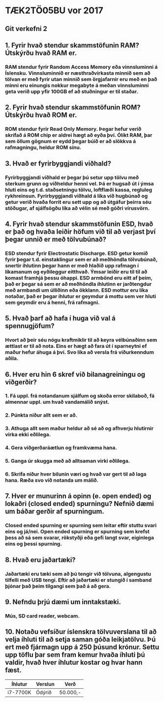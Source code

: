 # TÆK2TÖ05BU vor 2017
## Git verkefni 2
## 1. Fyrir hvað stendur skammstöfunin RAM? Útskýrðu hvað RAM er.
### RAM stendur fyrir Random Access Memory eða vinnsluminni á Íslensku. Vinnsluminnið er næsthraðvirkasta minnið sem að tölvan er með fyrir utan minnið sem örgjafarnir eru með en það minni eru einungis nokkur megabyte á meðan vinnsluminni geta verið upp yfir 100GB ef að stuðningur er til staðar.
## 2. Fyrir hvað stendur skammstöfunin ROM? Útskýrðu hvað ROM er.
### ROM stendur fyrir Read Only Memory. Þegar hefur verið skrifað á ROM chip er aldrei hægt að eyða því. Ólíkt RAM, þar sem öllum gögnum er eydd þegar búið er að slökkva á rafmagningu, heldur ROM sínu. 
## 3. Hvað er fyrirbyggjandi viðhald?
### Fyrirbyggjandi viðhald er þegar þú setur upp tölvu með sterkum grunn og viðheldur henni vel. Þá er hugsað út í ýmsa hluti eins og t.d. staðsetningu tölvu, loftflæði kassa, regluleg rykhreinsun. Fyrirbyggjandi viðhald á líka við hugbúnað og getur verið hvaða forrit eru sett upp og að útgáfur þeirra séu stöðugar, af sjálfsögðu líka að vélin sé með góðri vírusvörn.
## 4. Fyrir hvað stendur skammstöfunin ESD, hvað er það og hvaða leiðir höfum við til að verjast því þegar unnið er með tölvubúnað?
### ESD stendur fyrir Electrostatic Discharge. ESD getur komið fyrir þegar t.d. einstaklingur sem er að meðhöndla tölvubúnað, snertir íhlutinn þegar hann er með hlaðið upp rafmagn í líkamanum og eyðileggur eitthvað. Ýmsar leiðir eru til til að komast framhjá þessu óhappi. ESD armbönd eru eitt af þeim, það er þegar sá sem er að meðhöndla íhlutinn er jarðtengdur með armbandi um úlliðinn eða ökklann. **ESD mottur** eru líka notaðar, það er þegar íhlutur er geymdur á mottu sem ver hluti sem geymdir eru á henni, frá rafmagni.
## 5. Hvað þarf að hafa í huga við val á spennugjöfum?
### Hvort að þeir séu nógu kraftmiklir til að keyra vélbúnaðinn sem ættlast er til að nota. Eins er hægt að fara út í sparneytni ef maður hefur áhuga á því. Svo líka að versla frá viðurkenndum aðila.
## 6. Hver eru hin 6 skref við bilanagreiningu og viðgerðir?
### 1. Fá uppl. frá notandanum sjálfum og skoða error skilaboð, fá almennar uppl. um hvað vandamálið snýst.
### 2. Púnkta niður allt sem er að.
### 3. Athuga allt sem maður heldur að sé að og afhverju hlutirnir virka ekki eðlilega.
### 4. Gera viðgerðaráætlun og framkvæma hana.
### 5. Ganga úr skugga með að alltsaman virki eðlilega.
### 6. Skrifa niður hver bilunin væri og hvað var gert til að laga hana. Ræða svo við notanda um málið.
## 7. Hver er munurinn á opinn (e. open ended) og lokaðri (closed ended) spurningu? Nefnið dæmi um báðar gerðir af spurningum.
### Closed ended spurning er spurning sem leitar eftir stuttu svari eins og já/nei. Open ended spurning er spurning sem krefst þess að sá sem svarar, rökstyðji eða gefi langt svar, eiginlega eins og þessi spurning.
## 8. Hvað eru jaðartæki?
### Jaðartæki eru tæki sem að þú tengir við tölvuna, algengustu tilfelli með USB tengi. Eftir að jaðartæki er stungið í samband þjónar það þeim tilgangi sem það á að gera.
## 9. Nefndu þrjú dæmi um inntakstæki.
### Mús, SD card reader, webcam.
## 10. Notaðu vefsíður íslenskra tölvuverslana til að velja íhluti til að setja saman góða leikjatölvu. Þú ert með fjármagn upp á 250 þúsund krónur. Settu upp töflu þar sem fram kemur hvaða íhluti þú valdir, hvað hver íhlutur kostar og hvar hann fæst.
|Íhlutur|Verslun|Verð|
|-------|-------|----|
|i7-7700K|Ódýrið|50.000,-|